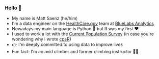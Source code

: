 ### Hello :fox_face:

- My name is Matt Saenz (he/him)
- I'm a data engineer on the [HealthCare.gov](https://www.healthcare.gov) team at [BlueLabs Analytics](https://bluelabs.com)
- Nowadays my main language is Python :snake: but R was my first :heart:
- I used to work a lot with the [Current Population Survey](https://www.census.gov/programs-surveys/cps/about.html) (in case you're wondering why I wrote [cpsR](https://github.com/matt-saenz/cpsR))
- :point_right: I'm deeply committed to using data to improve lives
- Fun fact: I'm an avid climber and former climbing instructor :climbing_man:
